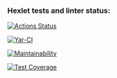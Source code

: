 ### Hexlet tests and linter status:
[![Actions Status](https://github.com/YaroslavBorshevsky812/java-project-78/actions/workflows/hexlet-check.yml/badge.svg)](https://github.com/YaroslavBorshevsky812/java-project-78/actions)

[![Yar-CI](https://github.com/YaroslavBorshevsky812/java-project-71/actions/workflows/hexlet-yar-flow.yml/badge.svg)](https://github.com/YaroslavBorshevsky812/java-project-78/actions/workflows/hexlet-yar-flow.yml)

[![Maintainability](https://api.codeclimate.com/v1/badges/ea7ad41aefda91a2e1e7/maintainability)](https://codeclimate.com/github/YaroslavBorshevsky812/java-project-78/maintainability)

[![Test Coverage](https://api.codeclimate.com/v1/badges/ea7ad41aefda91a2e1e7/test_coverage)](https://codeclimate.com/github/YaroslavBorshevsky812/java-project-78/test_coverage)
